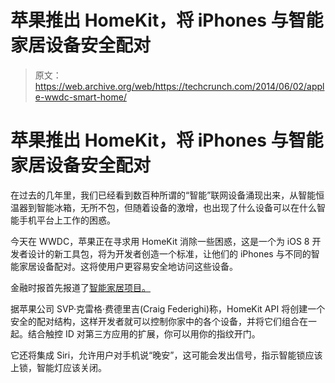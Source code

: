 # 苹果推出 HomeKit，将 iPhones 与智能家居设备安全配对 

> 原文：<https://web.archive.org/web/https://techcrunch.com/2014/06/02/apple-wwdc-smart-home/>

# 苹果推出 HomeKit，将 iPhones 与智能家居设备安全配对

在过去的几年里，我们已经看到数百种所谓的“智能”联网设备涌现出来，从智能恒温器到智能冰箱，无所不包，但随着设备的激增，也出现了什么设备可以在什么智能手机平台上工作的困惑。

今天在 WWDC，苹果正在寻求用 HomeKit 消除一些困惑，这是一个为 iOS 8 开发者设计的新工具包，将为开发者创造一个标准，让他们的 iPhones 与不同的智能家居设备配对。这将使用户更容易安全地访问这些设备。

金融时报首先报道了[智能家居项目](https://web.archive.org/web/20221006195544/http://www.techmeme.com/140526/p7#a140526p7)[。](https://web.archive.org/web/20221006195544/http://www.ft.com/intl/cms/s/0/1bef71b8-e433-11e3-a73a-00144feabdc0.html)

据苹果公司 SVP·克雷格·费德里吉(Craig Federighi)称，HomeKit API 将创建一个安全的配对结构，这样开发者就可以控制你家中的各个设备，并将它们组合在一起。结合触控 ID 对第三方应用的扩展，你可以用你的指纹开门。

它还将集成 Siri，允许用户对手机说“晚安”，这可能会发出信号，指示智能锁应该上锁，智能灯应该关闭。